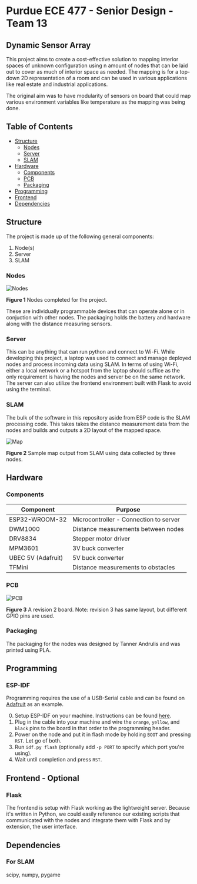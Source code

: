 # Purdue ECE 477 - Senior Design - Team 13
## Dynamic Sensor Array
This project aims to create a cost-effective solution to mapping interior spaces of unknown configuration using n amount of nodes
that can be laid out to cover as much of interior space as needed. The mapping is for a top-down 2D representation of a room and can be used
in various applications like real estate and industrial applications.

The original aim was to have modularity of sensors on board that could map various environment variables like temperature as the mapping was being done.

## Table of Contents
* [Structure](#structure)
    * [Nodes](#nodes)
    * [Server](#server)
    * [SLAM](#slam)
* [Hardware](#hardware)
    * [Components](#components)
    * [PCB](#pcb)
    * [Packaging](#packaging)
* [Programming](#programming)
* [Frontend](#frontend)
* [Dependencies](#dependencies)

## Structure
The project is made up of the following general components:
1. Node(s)
2. Server
3. SLAM

### Nodes
![Nodes](.doc/nodes.jpg)

**Figure 1** Nodes completed for the project.

These are individually programmable devices that can operate alone or in conjuction with other nodes. The packaging holds the battery and hardware along with the distance measuring sensors.

### Server
This can be anything that can run python and connect to Wi-Fi. While developing this project, a laptop was used to connect and manage deployed nodes and process incoming data using SLAM. In terms of using Wi-Fi, either a local network or a hotspot from the laptop should suffice as the only requirement is having the nodes and server be on the same network. The server can also utilize the frontend environment built with Flask to avoid using the terminal.

### SLAM
The bulk of the software in this repository aside from ESP code is the SLAM processing code. This takes takes the distance measurement data from the nodes and builds and outputs a 2D layout of the mapped space. 

![Map](.doc/map.png)

**Figure 2** Sample map output from SLAM using data collected by three nodes.

## Hardware
### Components
| Component | Purpose |
| --- | --- |
| ESP32-WROOM-32 | Microcontroller - Connection to server |
| DWM1000 | Distance measurements between nodes |
| DRV8834 | Stepper motor driver |
| MPM3601 | 3V buck converter |
| UBEC 5V (Adafruit) | 5V buck converter |
| TFMini | Distance measurements to obstacles |

### PCB
![PCB](.doc/pcb.jpg)

**Figure 3** A revision 2 board. Note: revision 3 has same layout, but different GPIO pins are used.
### Packaging
The packaging for the nodes was designed by Tanner Andrulis and was printed using PLA.

## Programming
### ESP-IDF
Programming requires the use of a USB-Serial cable and can be found on [Adafruit](https://www.adafruit.com/product/70) as an example.

0. Setup ESP-IDF on your machine. Instructions can be found [here](https://docs.espressif.com/projects/esp-idf/en/latest/esp32/get-started/).
1. Plug in the cable into your machine and wire the `orange`, `yellow`, and `black` pins to the board in that order to the programming header.
2. Power on the node and put it in flash mode by holding `BOOT` and pressing `RST`. Let go of both.
3. Run `idf.py flash` (optionally add `-p PORT` to specify which port you're using).
4. Wait until completion and press `RST`.

## Frontend - Optional
### Flask
The frontend is setup with Flask working as the lightweight server. Because it's written in Python, we could easily reference our existing scripts that communicated with the nodes and integrate them with Flask and by extension, the user interface.

## Dependencies
### For SLAM
scipy, numpy, pygame